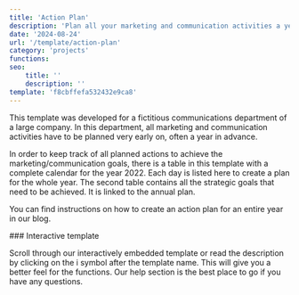 ```yaml
---
title: 'Action Plan'
description: 'Plan all your marketing and communication activities a year in advance.'
date: '2024-08-24'
url: '/template/action-plan'
category: 'projects'
functions:
seo:
    title: ''
    description: ''
template: 'f8cbffefa532432e9ca8'
---
```


This template was developed for a fictitious communications department of a large company. In this department, all marketing and communication activities have to be planned very early on, often a year in advance.

In order to keep track of all planned actions to achieve the marketing/communication goals, there is a table in this template with a complete calendar for the year 2022. Each day is listed here to create a plan for the whole year. The second table contains all the strategic goals that need to be achieved. It is linked to the annual plan.

You can find instructions on how to create an action plan for an entire year in our blog.

​### Interactive template

Scroll through our interactively embedded template or read the description by clicking on the i symbol after the template name. This will give you a better feel for the functions. Our help section is the best place to go if you have any questions.
